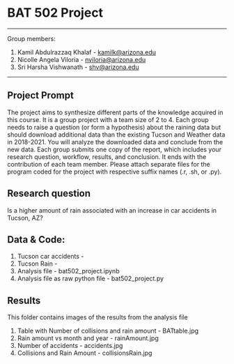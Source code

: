 # BAT 502 Project
______________________________

Group members:
1) Kamil Abdulrazzaq Khalaf - kamilk@arizona.edu
2) Nicolle Angela Viloria - nviloria@arizona.edu
3) Sri Harsha Vishwanath - shv@arizona.edu

_____________________________

## Project Prompt

The project aims to synthesize different parts of the knowledge acquired in this course. It is a group project with a team size of 2 to 4. Each group needs to raise a question (or form a hypothesis) about the raining data but should download additional data than the existing Tucson and Weather data in 2018-2021. You will analyze the downloaded data and conclude from the new data. Each group submits one copy of the report, which includes your research question, workflow, results, and conclusion. It ends with the contribution of each team member. Please attach separate files for the program coded for the project with respective suffix names (.r, .sh, or .py).


## Research question

Is a higher amount of rain associated with an increase in car accidents in Tucson, AZ?

## Data & Code:
1) Tucson car accidents - 
2) Tucson Rain -
3) Analysis file - bat502_project.ipynb
4) Analysis file as raw python file -  bat502_project.py

## Results

This folder contains images of the results from the analysis file

1) Table with Number of collisions and rain amount - BATtable.jpg
2) Rain amount vs month and year - rainAmount.jpg
3) Number of accidents - accidents.jpg
4) Collisions and Rain Amount - collisionsRain.jpg

